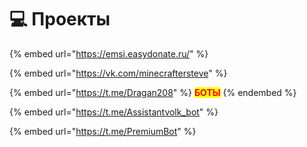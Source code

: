 # 💻 Проекты&#x20;

{% embed url="https://emsi.easydonate.ru/" %}

{% embed url="https://vk.com/minecraftersteve" %}

{% embed url="https://t.me/Dragan208" %}
<mark style="color:red;">**БОТЫ**</mark>
{% endembed %}

{% embed url="https://t.me/Assistantvolk_bot" %}

{% embed url="https://t.me/PremiumBot" %}
